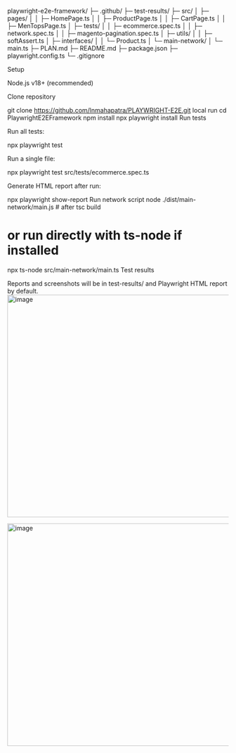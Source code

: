 playwright-e2e-framework/
├─ .github/
├─ test-results/
├─ src/
│ ├─ pages/
│ │ ├─ HomePage.ts
│ │ ├─ ProductPage.ts
│ │ ├─ CartPage.ts
│ │ ├─ MenTopsPage.ts
│ ├─ tests/
│ │ ├─ ecommerce.spec.ts
│ │ ├─ network.spec.ts
│ │ ├─ magento-pagination.spec.ts
│ ├─ utils/
│ │ ├─ softAssert.ts
│ ├─ interfaces/
│ │ └─ Product.ts
│ └─ main-network/
│ └─ main.ts
├─ PLAN.md
├─ README.md
├─ package.json
├─ playwright.config.ts
└─ .gitignore


Setup

Node.js v18+ (recommended)

Clone repository

git clone https://github.com/lnmahapatra/PLAYWRIGHT-E2E.git
local run
cd PlaywrightE2EFramework
npm install
npx playwright install
Run tests

Run all tests:

npx playwright test

Run a single file:

npx playwright test src/tests/ecommerce.spec.ts

Generate HTML report after run:

npx playwright show-report
Run network script
node ./dist/main-network/main.js   # after tsc build
# or run directly with ts-node if installed
npx ts-node src/main-network/main.ts
Test results

Reports and screenshots will be in test-results/ and Playwright HTML report by default.
<img width="1180" height="506" alt="image" src="https://github.com/user-attachments/assets/8a2e64a3-9684-4119-b139-9f7b182f8824" />


<img width="1180" height="506" alt="image" src="https://github.com/user-attachments/assets/a9a0c920-99b8-40f5-a110-bdf5671b8492" />
